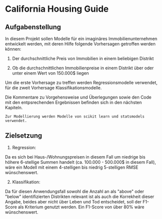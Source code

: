 California Housing Guide
============================

## Aufgabenstellung

In diesem Projekt sollen Modelle für ein imaginäres Immobilienunternehmen entwickelt werden, mit deren Hilfe folgende Vorhersagen getroffen werden können:

1. Der durchschnittliche Preis von Immobilien in einem beliebigen Distrikt

2. Ob die durchschnittlichen Immobilienpreise in einem Distrikt über oder unter einem Wert von 150.000$ liegen

Um die erste Vorhersage zu treffen werden Regressionsmodelle verwendet, für die zweit Vorhersage Klassifikationsmodelle.

Die Kommentare zu Vorgehensweise und Überlegungen sowie den Code mit den entpsrechenden Ergebnissen befinden sich in den nächsten Kapiteln.

```{note}
Zur Modellierung werden Modelle von scikit learn und statsmodels verwendet.
```

## Zielsetzung

1. Regression:

Da es sich bei Haus-/Wohnungspreisen in diesem Fall um niedrige bis höhere 6-stellige Summen handelt (ca. 100.000 - 500.000$ in diesem Fall), wäre ein Modell mit einem 4-stelligen bis niedrig 5-stelligen RMSE wünschenswert.

2. Klassifikation:

Da für diesen Anwendungsfall sowohl die Anzahl an als "above" oder "below" identifizierten Distrikten relevant ist als auch die Korrekheit dieser Angabe, beides aber nicht über Leben und Tod entscheidet, soll der F1-Score als Kriterium genutzt werden. Ein F1-Score von über 80% wäre wünschenswert.
